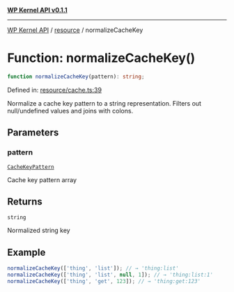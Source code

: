 [**WP Kernel API v0.1.1**](../../README.md)

---

[WP Kernel API](../../README.md) / [resource](../README.md) / normalizeCacheKey

# Function: normalizeCacheKey()

```ts
function normalizeCacheKey(pattern): string;
```

Defined in: [resource/cache.ts:39](https://github.com/theGeekist/wp-kernel/blob/main/packages/kernel/src/resource/cache.ts#L39)

Normalize a cache key pattern to a string representation.
Filters out null/undefined values and joins with colons.

## Parameters

### pattern

[`CacheKeyPattern`](../type-aliases/CacheKeyPattern.md)

Cache key pattern array

## Returns

`string`

Normalized string key

## Example

```ts
normalizeCacheKey(['thing', 'list']); // → 'thing:list'
normalizeCacheKey(['thing', 'list', null, 1]); // → 'thing:list:1'
normalizeCacheKey(['thing', 'get', 123]); // → 'thing:get:123'
```
